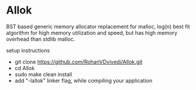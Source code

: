 # Allok
BST based generic memory allocator replacement for malloc, log(n) best fit algorithm for high memory utilization and speed, but has high memory overhead than stdlib malloc.

setup instructions

 * git clone https://github.com/RohanVDvivedi/Allok.git
 * cd Allok
 * sudo make clean install
 * add "-lallok" linker flag, while compiling your application